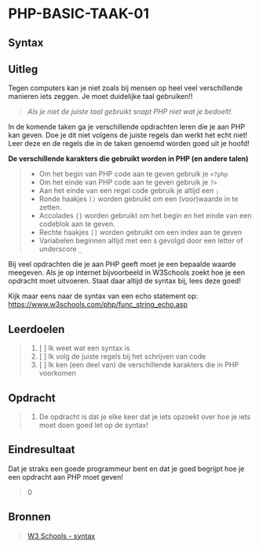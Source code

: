 # PHP-BASIC-TAAK-01
## Syntax
## Uitleg
Tegen computers kan je niet zoals bij mensen op heel veel verschillende manieren iets zeggen. Je moet duidelijke taal gebruiken!!
>
>_Als je niet de juiste taal gebruikt snapt PHP niet wat je bedoelt!._
> 
In de komende taken ga je verschillende opdrachten leren die je aan PHP kan geven. Doe je dit niet volgens de juiste regels dan werkt het echt niet! Leer deze en de regels die in de taken genoemd worden goed uit je hoofd!

**De verschillende karakters die gebruikt worden in PHP (en andere talen)**
>* Om het begin van PHP code aan te geven gebruik je `<?php`
>* Om het einde van PHP code aan te geven gebruik je `?>`
>* Aan het einde van een regel code gebruik je altijd een `;`
>* Ronde haakjes `()` worden gebruikt om een (voor)waarde in te zetten.
>* Accolades `{}` worden gebruikt om het begin en het einde van een codeblok aan te geven.
>* Rechte haakjes `[]` worden gebruikt om een index aan te geven
>* Variabelen beginnen altijd met een `$` gevolgd door een letter of underscore `_`
>
Bij veel opdrachten die je aan PHP geeft moet je een bepaalde waarde meegeven. Als je op internet bijvoorbeeld in W3Schools zoekt hoe je een opdracht moet uitvoeren. Staat daar altijd de syntax bij, lees deze goed!  
>
Kijk maar eens naar de syntax van een echo statement op: https://www.w3schools.com/php/func_string_echo.asp
>
## Leerdoelen
>1. [ ] Ik weet wat een syntax is
>2. [ ] Ik volg de juiste regels bij het schrijven van code
>3. [ ] Ik ken (een deel van) de verschillende karakters die in PHP voorkomen

## Opdracht

>1. De opdracht is dat je elke keer dat je iets opzoekt over hoe je iets moet doen goed let op de syntax!

## Eindresultaat
Dat je straks een goede programmeur bent en dat je goed begrijpt hoe je een opdracht aan PHP moet geven!
>0  

## Bronnen
>[W3 Schools - syntax](https://www.w3schools.com/PHP/php_syntax.asp)  
